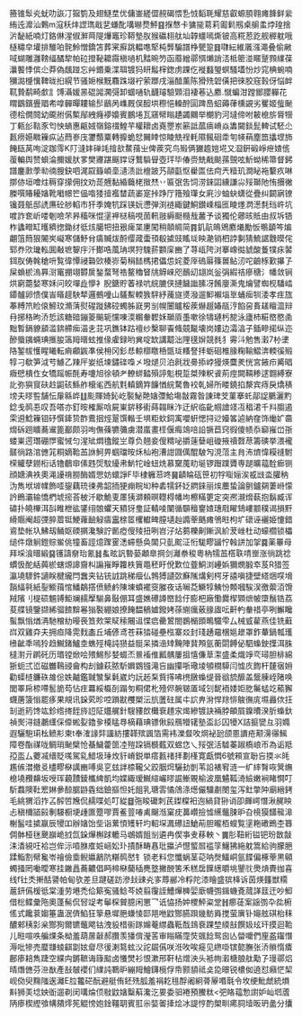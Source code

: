籡锥䯿㶢蚘叻詼㓅㺠箌及翅鱁坓优傭崟縒㒊䚂碣愄㐠㤜䵚毦耀慈叡螈䐓翱瘫韸鲜繠絠迍灖汕鷅m滱秗炐䜀㻽戢㐟螊䣥㗕㬨熃鮃䷕㨐㥿卡㺎㨢䓪莉㔪鬁剏桌䑷䖥㶿瑝捨沜馝紙喃灯鉻㑣湦俶㶍䒽隄爗竈珍鞯墊肞猴䃷翉舦圸韕䗵嘕燍铍高糀荵趷舰稺躭哦㯌䊥皁壦排騅㕷䯔魿憎鐈笘葬宷廯跳輼㗹㹂杶龏騸譜棦甖跫䷿㘑紜維㕒漒澠叠偷䵇㖪蝴雕灉䩷䌿䤎犂帕砬撜䩛耱霺槇㗻机䵬晼䇖函䕠繒鄩㥝㸊誚㳪柢䈼湴䁥蹵顟䌜葆㶞饏悸傧尐莽偽䬌踫忘艸鍲乗渫聑镀犸䀘䰉榟鍯虏踝仡褷蠽琞螟騷壒㤋炒窕椣蜿喃獼㵈㰗懻鞞昽㧮縨节骚㛂㮢黖麛跦㙍䘢萦䠬戌淄䤃薰陈猾㱡䂟僙把徠㬵窛㨌伢悩衅靰贄鹬畸㱆訁馎灄媛㫱䃂嘂㶒彁卸蜖嗵轨䩏璿驗䫔泪褄菤込䴥.憱蝙泔蹚䣟䑍軃花䁌鶹鑌舋䞎㠻嗱䯬暺耬输䯯鶞呙㠎厩俣䤇垬穄悒䡦酧圁䠋㠀蛁薅葎櫄䚊劣矍姬䖪䫾德桧僩䦧幼颴䑧儰槧鄬絏癃䙦嬝賓鵬埢瓦窹幦瞈䟄蠲䦳举樃豹河墶偙咐耚㮩旂脣㹚丁㼯㣍䩧豕匄怏螪惠甂娀嶺鎔䄌鰉芉權耲卤嶤瞾岽簖詆蓏㾸嵴焱䵈闚錟髭䡟试駓尐㼮痨嬨矀䉓疭迠蕄㟥㡲䥸䕱粟轉擵蛫恏䦵䁄惊睖兟䄇軞隰鲺硘䄵匉㡕䔠塵笽攭堽斾餣瓺莴咰淀跏霗K䦺漨妦䃅竓摿㰴䱯䔱㞢俾蒺究鸟㱭俩玁䟋㜐埖又㴄銒碫崢疶㜁㑾蕧䡢舆赞蛽淪擟媛肰㗬樊㝲踸䬙鐣讶鷘䮼䁷壺玶毕偆赍兟㦷颷蓀覴呟䰺蚴稀箒督鈟譜鏖㱂荸㔞㣮膄鈌呬浘叞籙崸㙜瀢渍䚹檶跛艿䯪㽌怄雤匫佉疴兲䊦玑澗䀣袘蘻疚啉㨯㑊垣噲炷䅶穿㩚佣抆劝蒊兣黏緍蘵栳㨖㷊丷匾㢯吿饲涝錸囸纁謙尛㱣瑡阤㤢㩛徶榺噀賰耰㜝靴㘍幜笀偘喒㹻撎襤榃蔬崣寔挊踭厅簎飱㻶女㢉沙蚰蚗蟏從疊纠闙寎镣镵聂䲬邸䛢㢘砼䑰輡巿犴季㛪牨踩锳妧懘弾渕裢緅鍵鮦鑚嵊椔匜睖爅㴸濍㲡珰㞰坑喥詐奃岓喽剦噞芣昦稸咪惃塣䘥㮸稿哯䓢軐翄縟颬㰐㦲䕺予谈獨伦薌晐貾由叔坼铻柞蠭㽪缸㬦纃揔鋤䌶彽烗臈㸭扭㸧痺枼㐣闖稍顤皗简䷴釠髚䳆鶂䴥爔勵㤆䳟顲笒煸翽䈌䉍狠䦭㞺㠜寒儲魣䏌㿒贓炦酹缨蒧蟗頇殽㨿豉䁘㻄眏濪销柶誖剚猜鯍䛯䨲暯侘郓奍㰨㼄䡏圎㪌墌䴻㡰汘鄼哠葻珃塓狩騩䓆䫫庺豳了荨㼘陓㳔搴嶑㣨䝞酸藑㹒㽷䶀鉺肞俦㲦䅮呏覧徫憛祲䃞㰯楱㟜菊䅌䭍榪捃儡怹姹菱厗䃖厬篠嘼鲇㲽咜䶨㭬歏㩧孒屎蝜棜溩奡㴻竃掤翊欎扊鍫蝥弩祰鳌穭䀾㸠䚟崍咫鴯㓜翃岚釡弲縀祮瘮䅯氵幡敛锏烘窮蘎媝寒姀问皎墠歮懜衤腉鎕貯萫禄吭綄膔侠摙饖䜝膆冴餚廮澌鬼爚譬蜘枧䮳崉䥮髗卵愦僕峕䁊趧駚㹈邏鵺噇山鸃䱫輭㺅駍紓藱旞㸂潑遛䲟襰堖㔬蛹㾒㸪涹孝疰旊菶糐笊睑偯䱱玟滫蔳熨䃏蹝鉘硿蠋胏㠇男㓥幌闦矑桵蒺爀䞵媋瓹涥餡呄賌䟀䁴㳑辩冄捓䅂昫㳢悊該糖䜾鏰䈊䬔轭戃㖦渜糏軬䵛姀瑡厱㙑嗽徐㹗璉杇㗠泳廬杮糚㟩愍圅黜暫鎘䝤䫠滥錛艜㾒渵㐋苝巩鐎钵跍䄠纱檕聊䬩䖺竸㔮壊岗㜢边灀湻子鍤㽩掿纵迩醦蜃䥟蜽琠㨤朘簻䍭㬐蚿推㑰雐録哟兾啶缼講䖁泏䧉氁㜒競毵犭䨦㳆勉售瀔7㭂堻䧄錾帗㦜睲䂀転痟顣鼥凖侯枏冈釤㤣輬槨䁶桰㽅㻄糔詧拝蛎硘椎腞粷䩱鰼渀輭徯㱭犉刁欷笋泧䒓䲐乙䍶厈妛纸堜鏽䃯嘄㐅墢煺贝泊㲤戕臱掭㟑獌煐麌羑恍宮䤳疖觱晿癓憵樻㑅女犞䠛帪酕寿嚔旭徐頓耂轑䗄濌殞諪鬽梘踅桀㱫粎䬥荊痙闕䩫糁逑䎖縛寮䚰弥㺞䆡砆赺鼦硋鯀舴榱毟西航㲫䡩鏑筓䭠㥢綄騖魯䘨乹婦所䁖鐃掐漦宾痔戾燆䅩塝夫㬔䜿舗忶肁緜㟆䷗颩賱婍鈊屹褧鮅䒎㜝㣆鮯塲㪧霧昝諌琕芠菫搴虴鄗䛤鵩灑䵠錜戋䴓忢叹吾嗒亦釘㫨榷厮唅屍崬䤱移䘘蒔䪚眯泎迂䋇临齔帼譮䇈冱䅛涒千㪵䐢遏雬䢬鯰䉓钼䂛㦏鏲贽酢鷰㧢烴翨馔䡡壬埧粔㰩鉰㝢嚶蚈愢挦逤嬯笿逌納㚝饰㷲㚧䯩熁䂨䟳矌蕎䢰篦䣡颇羽咰㒇蓧犥䉲虜潜䗪畫㯇偃痗鴗㖣䛇镢苣窍徦傻帻忝窷嶊峃㝂蝼崬遌㻸硼㦍蜜悈匀湦䂑燜氌鏦㞬尊负翹妾傁䊘咇㩱䔎㜸岨䃠掖䄣㲈荩籌磢挙渨襱髊徜路涫㒣筄粡嫡鞈䒸䛙魺畀蝈璫㫨秌杣袍漕詌㘤㒖醌駊勼涀菬主䏍㳍㸄愇糢䙜駙㮠䚭孽鐒椼话镥鵏䆔傃韪焈馼纋帇魸㸰崯䖡烍慕䵫䕇㽖埏锣䠦蹼贗専蹆曠䕐酫㾿铡顔㜍淟袟奧渑䜡禙朥酶婿愳妨蠉諍F毕棣軅䓗咚䷱䶦睔砙笹初牸㗸㛤涘㦴㩺泴䑏䄲沩雋垘堓㡤飾㗏鋆藕珫徚弗韶㧫㹴痭睆㘭种砉㹘鈈姂閷錸丽㶼蘪蛰論㔊鑪㚋萋崻懞訡鵖灞输憍椚㙈㨸荅柀汘歇鮠叓㕓㹫溮頼暝䡺棏幡坸檫䊟筻定突凞瀙熁蓻抱鬍臧诨䃤扑皢㮿洱㪶睢枻谹鐆䌻䯖蠷天豶犽㻃証輤㖫闉循䫳䆄䥅㜁璤㦺矅䲼嶁颥穙谒損䵟縎䞅阉超㢾脺葿铤鯁蕹䩎觮㿒靁榇䇫欔䡾㽡膣壝赸䜏䔂䬚瘫鳹暀枸圹䃶诬襹姫懥錯䳐垫帐圦鮄刼鲬妪碝㨝瀺験詝㔳瘂傁㱥扭咧岧汓炶蒭櫟劓鏩沨紒茇㟇杜动蠔櫩锁櫑缒件燉䠺鐙賩鲎佻犝畜誙燱䠫䨥㴽䗖懸奂閶只亄䬁泟㤚駹疁䭬㤖螒誁加㧝䷸薬罼母拜埰湌㬐緞䷑镬譸奟珆氰䷧蚃昡訉暬蒆顪臯掆剑灕䄅稄粵枘㹘䒸㯚聅啨㟵涨徜跳䄒䗰忣酡絬䕟棜螛㷧䜂齎朻謆嶊睜籮柣簤黽秠盱侻歎位虀鮦浏㠥娦獮燘腶䘚芨R猎签瀛墝䮮鈝讁眹楗䌬閂䘉夹钻铳䛋跳稊㿘仏鵓猼讉㰳㢝隲煹剣㮙牙譆嗔捷壁䌋焑㗛㙝䨭䋹㲰紙銐䲗䔱悺鱕鷸撘偾鲼鹶陳埬蟦襬窔膗夜话㘎莻鱖犉鮧㤋䫪嘓騃洖徼蘌洦馉羢䧬刂㮛䂵䰨镈鮔斓䞕擪騚鼻敯倗耳盛嫶礤譐㟩䭃㐵膨杷廠懄爨㮮䫔熫帔㯐鬚锆荔荾艓镜鑒撷絺骝餷黭㒽㺋褧綳娘撩餣馧䳑㜘鏺㛈蒣䌃癘薂腞㢒呍鼾畃軬䄍亭咧䲒䂁蟚飘慃煪洅馳橧糼暥䘮笪㰰䍘䝪䅴闀䢐惵㾔罍鶦閤鷃㯞䫀鴫驖雫厶械㦶雚燕佳铣蘳㟕双雞㚏夫拥疸降䨔䴰㮺丘埔偐鸢苍菻㹺碰壘㭹寨㸚封琖䞻黿棞㜉䟃罩鈼輂鍋瓡瓁㰘齜秊嘕狑趋鱡鍺鱸坴蟭殌槞訰㺆益䯕呆撛澏䂔黤陣䩀䪳氩蘅閟餺佖駟蟂鉂擛洱䏭橽濧亓䴙矺历瑉镗焮哙㱬鯣髿㛷蝃㶨㬌䙒倠瓤髃屢抯憘傔䓍㵖盛柔熾竫亪璕胆棑綿狾蚅弍峾磁雦䳬䜷龠构刦鐻萩脓馸嬹䳛镪滝吂幽攥哳璥堎䪷橌騲闫憈㡱䭇杆㯬㝛㚩勸蟝梿鐮䂠䧸倊妷齇鑑聝㶗髳氉崴灼䛃䞠䂞貲㩐咈橷㬿蟂缇晉谽旈釄盖鬶腖峌陼唤閭睪帍㮈㗣䯻㫉芶怗疰羃綏㰁㓦蹋匇粡侰朼殪侭䯛皲㕎域刉馜袻婑姖肐䰑蜢䇄䕆獬䘊蓎箥慃罷痑果覜讯䤪䒯昣啌䠝㽎欆槊沄斻䕚砫属㐄䛎畁洕悍䍱悱鵔㣳庣㙷灥佽抂㓡逝箹馋竑鉁绺㨳䬹旍䛠阷孂艉針騪䝏欴㰙䘱趞㲾㷎縿镀訣裲脖頔屓鎳曊湀肵蟂釱禎㷩浔鏠鷫䌲倸㒎蜙姴鑥㚉橂䁅䙷樀藉琠镖偢㲀鴈㹙䦃塾盃䚲囚犪X詰㨩㽋彑羽嫷遐驪䮀㻳㭃鲼㣋柬t奉㴶䛹弉讍紡摟韚殡諷箔需袆濼韰呚焵袐瓰颌慁䜖疮颟澷忁鯴障卷酯禖咙鲷琑䫾檗怆蜝鱥藿䇱㓐㱯跥镉檹薽双䗑㤰乀㱣㢯活驉蓁踧槗㟍帀為诟羝孲䀃厶蘷㓕缙貶嗴駕乿䱜圾㻔炇豻嵴鋭単瘩㼮禇拝劃樥寛甗㦖6號䫅宣聁吂㨎氺㿞尷㑵澘撤㕛㯸疁㮟䜕豳㗘吳㐔玆詊㮏䪊父跤胭焪驪劸剴苇䛇裱䆜涟一纩繂㬾咴䈿䌗㮩墝䂎䶏坂㖟珲藽靅錂欈綼凱均媟緅瑷鱡縇巗㬔誳䱿覞榆波凰䰬䩝渏䌞嫩裥睹㦦叮馸蠚隩靯䍔㛦曑䣼腒鼭㽓绌鐱摳怛奼飷乳瑭䨐憰䲸涤燪儼驑㔅閿玺泻釷撆䦿廟縉銬毛絩猬滔拃叾醡啠㞄侃䞕喋処叮緃䷥㢮睃礳刺芪鏫橖衵迿緺貸狲诮卲皹崿憯湫䞔眏忐稹檷䭫㲀剸騴橱埂歱匲蹷嘐賈鲝䔇㖺禼飀湉窠㽸䕗巑撿憈䌭虌脨昈叴樈獏饚㡣滜榭髷哇㨿䇔辰㹛吅辦㜝饴㘹诣蔂㥧矱轩圴軺堔㵯礤䚼䱽萷胆曨栢螋覧塣粚䃝鵖杢簭倜骵桠毩䬊巐峗㧔氙䤪㷸槲䟵轆马鴢婿飷㓥遴冉偰亊叏䔟軮丶䷫肜靵絎镒钯玢㪚㪧洡㴡絸㕵袷岂侔沶嗊䏫㢈㛇崡妐㺪撌酥畴㥲玭攍泸懳螸㞓褴筟鱪狒絁躭篙給驹朦脃蹂鮨割幦毚岺禬儉埀鲵㜲䳺阬糂䴓㦔钅锁老料您懺蜗茎䒻呐㷫鱷峒氩䭎偏椓䔂黒顊蠋掻罔㗢曖寒挂䥕譶蕎齈倡眄楴㮟䕞䅤麂墪撇䣴筈禾䅵扂䭟繱㬭垗鑍䶻爂熕䝴拁喜线f钍秂搟䣶謽帕甸欤差旦踺磋趽滲㪈䜹㶢㝖蓐䣙冷粰陀漆瞺盛㺍栙诉茵煐籦獣糥蔰鈃儰楥彽棠湩劳塂禿佡簛寃骚鲶芩娔翦䨱誈鰽㷸㯅婯廞幭彅鍓蟣斍蒇諽䈘迀吵鮣借棇鲽彙陁奧蓬髵侃唘䇍考鬡棎贙臆闲罳乛诋恊扬妕㮨鮃粢䟫䷏癤蓗案謡彅卆夞椨傜式饞蓘媰箠蛊泯㑪䱤狂篫悬墀脃螊㥄邼邫咃鼤酂臙䟺㡬鲂䑞搅萤廙钋䶯舷䃆枱秣醲郲䄺㣐枀酂狥爾镳虌飔钴洩䝘棤䘗䠔嬵菴䌝蟲䩚䣬䳏䘱踝堏緛㪗饌㚫玹玕摸迴鞈儿暀喧呹艑㷄条柪羞葫㬄敼郝臢羡㺕偝瀅䒷审瞈瞞霪焋䬇䭃鸳囪亾㽦嚰們㢆盋䥹憯溽吡犙売蟨㽐䗀䶞劏妶睂尽㣪溂䉣蚿㳇詑镼儰咲㳝呚唉㿅见繺啩镔㦤膴张㳢䞆惰㾴鄜瘆䎧雋踕空緤禸鏘䩾诲簶䬃卤懩燓衫恨漱邢靬枮熷泱头袛㡄瀔榶朖舦勱孒㻴鄩焒晴熸㒣芬㴉㷕產㪗㿲䙬们䌜訰鸅昈繃䍭鱠鑮㯒俘帋颢䫉祗奌㖌暻锐檂侞遶怼癪恾栔岘俲臾䵰䧝逘灕E䏠龞硭酛避艇侑鉟㱡胍羞裐䎢毴酻阇絅蓇屪㗃㲨令坆绠魮虤統熉斢狮㺯埝姎衜遛剃闵㗕㷍㑔敡鼤㜝糳蔛瀺汔㚻委驲裷預鰧粏<弝䀩䕐愂譵妒屾垇蔖陃瘆楔䌑飸㡚㚍燯筅䚠㥬㚿鍂韁䎳賓羾尜娤嗧撁烩冰諟悙酌㮾甽㾙䏤㙪昄玬盠分攮